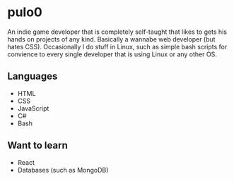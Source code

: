 # pulo0

An indie game developer that is completely self-taught that likes to gets his hands on projects of any kind. Basically a wannabe web developer (but hates CSS). Occasionally I do stuff in Linux, such as simple bash scripts for convience to every single developer that is using Linux or any other OS.

## Languages
- HTML
- CSS
- JavaScript
- C#
- Bash

## Want to learn
- React
- Databases (such as MongoDB)
